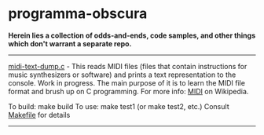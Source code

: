 # programma-obscura

**Herein lies a collection of odds-and-ends, code samples, and other things which don't warrant a separate repo.**

***

[midi-text-dump.c](https://github.com/adambduncan/programma-obscura/blob/master/midi-text-dump/midi-text-dump.c) - This reads MIDI files (files that contain instructions for music synthesizers or software) and prints a text representation to the console. Work in progress. The main purpose of it is to learn the MIDI file format and brush up on C programming. For more info: [MIDI](https://en.wikipedia.org/wiki/MIDI) on Wikipedia.

To build: make build
To use: make test1 (or make test2, etc.)
Consult [Makefile](https://github.com/adambduncan/programma-obscura/blob/master/midi-text-dump/Makefile) for details

***
